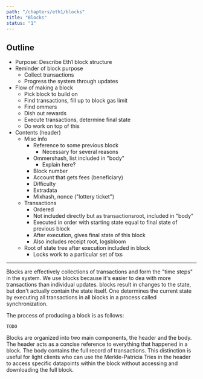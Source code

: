 ```yaml
---
path: "/chapters/eth1/blocks"
title: "Blocks"
status: "1"
---
```


## Outline
- Purpose: Describe Eth1 block structure
- Reminder of block purpose
    - Collect transactions 
    - Progress the system through updates
- Flow of making a block
    - Pick block to build on
    - Find transactions, fill up to block gas limit
    - Find ommers
    - Dish out rewards
    - Execute transactions, determine final state
    - Do work on top of this
- Contents (header)
    - Misc info
        - Reference to some previous block
            - Necessary for several reasons
        - Ommershash, list included in "body"
            - Explain here?
        - Block number
        - Account that gets fees (beneficiary)
        - Difficulty
        - Extradata
        - Mixhash, nonce ("lottery ticket")
    - Transactions
        - Ordered
        - Not included directly but as transactionsroot, included in "body"
        - Executed in order with starting state equal to final state of previous block
        - After execution, gives final state of this block
        - Also includes receipt root, logsbloom
    - Root of state tree after execution included in block
        - Locks work to a particular set of txs
---

Blocks are effectively collections of transactions and form the "time steps" in the system. We use blocks because it's easier to dea with more transactions than individual updates. blocks result in changes to the state, but don't actually contain the state itself. One determines the current state by executing all transactions in all blocks in a process called synchronization. 

The process of producing a block is as follows:

```
TODO
```

Blocks are organized into two main components, the header and the body. The header acts as a concise reference to everything that happened in a block. The body contains the full record of transactions. This distinction is useful for light clients who can use the Merkle-Patricia Tries in the header to access specific datapoints within the block without accessing and downloading the full block.